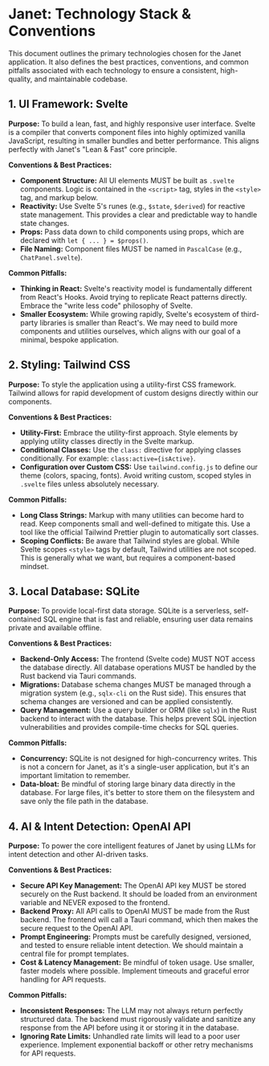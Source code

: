 # Janet: Technology Stack & Conventions

This document outlines the primary technologies chosen for the Janet application. It also defines the best practices, conventions, and common pitfalls associated with each technology to ensure a consistent, high-quality, and maintainable codebase.

## 1. UI Framework: Svelte

**Purpose:** To build a lean, fast, and highly responsive user interface. Svelte is a compiler that converts component files into highly optimized vanilla JavaScript, resulting in smaller bundles and better performance. This aligns perfectly with Janet's "Lean & Fast" core principle.

**Conventions & Best Practices:**

-   **Component Structure:** All UI elements MUST be built as `.svelte` components. Logic is contained in the `<script>` tag, styles in the `<style>` tag, and markup below.
-   **Reactivity:** Use Svelte 5's runes (e.g., `$state`, `$derived`) for reactive state management. This provides a clear and predictable way to handle state changes.
-   **Props:** Pass data down to child components using props, which are declared with `let { ... } = $props()`.
-   **File Naming:** Component files MUST be named in `PascalCase` (e.g., `ChatPanel.svelte`).

**Common Pitfalls:**

-   **Thinking in React:** Svelte's reactivity model is fundamentally different from React's Hooks. Avoid trying to replicate React patterns directly. Embrace the "write less code" philosophy of Svelte.
-   **Smaller Ecosystem:** While growing rapidly, Svelte's ecosystem of third-party libraries is smaller than React's. We may need to build more components and utilities ourselves, which aligns with our goal of a minimal, bespoke application.

## 2. Styling: Tailwind CSS

**Purpose:** To style the application using a utility-first CSS framework. Tailwind allows for rapid development of custom designs directly within our components.

**Conventions & Best Practices:**

-   **Utility-First:** Embrace the utility-first approach. Style elements by applying utility classes directly in the Svelte markup.
-   **Conditional Classes:** Use the `class:` directive for applying classes conditionally. For example: `class:active={isActive}`.
-   **Configuration over Custom CSS:** Use `tailwind.config.js` to define our theme (colors, spacing, fonts). Avoid writing custom, scoped styles in `.svelte` files unless absolutely necessary.

**Common Pitfalls:**

-   **Long Class Strings:** Markup with many utilities can become hard to read. Keep components small and well-defined to mitigate this. Use a tool like the official Tailwind Prettier plugin to automatically sort classes.
-   **Scoping Conflicts:** Be aware that Tailwind styles are global. While Svelte scopes `<style>` tags by default, Tailwind utilities are not scoped. This is generally what we want, but requires a component-based mindset.

## 3. Local Database: SQLite

**Purpose:** To provide local-first data storage. SQLite is a serverless, self-contained SQL engine that is fast and reliable, ensuring user data remains private and available offline.

**Conventions & Best Practices:**

-   **Backend-Only Access:** The frontend (Svelte code) MUST NOT access the database directly. All database operations MUST be handled by the Rust backend via Tauri commands.
-   **Migrations:** Database schema changes MUST be managed through a migration system (e.g., `sqlx-cli` on the Rust side). This ensures that schema changes are versioned and can be applied consistently.
-   **Query Management:** Use a query builder or ORM (like `sqlx`) in the Rust backend to interact with the database. This helps prevent SQL injection vulnerabilities and provides compile-time checks for SQL queries.

**Common Pitfalls:**

-   **Concurrency:** SQLite is not designed for high-concurrency writes. This is not a concern for Janet, as it's a single-user application, but it's an important limitation to remember.
-   **Data-bloat:** Be mindful of storing large binary data directly in the database. For large files, it's better to store them on the filesystem and save only the file path in the database.

## 4. AI & Intent Detection: OpenAI API

**Purpose:** To power the core intelligent features of Janet by using LLMs for intent detection and other AI-driven tasks.

**Conventions & Best Practices:**

-   **Secure API Key Management:** The OpenAI API key MUST be stored securely on the Rust backend. It should be loaded from an environment variable and NEVER exposed to the frontend.
-   **Backend Proxy:** All API calls to OpenAI MUST be made from the Rust backend. The frontend will call a Tauri command, which then makes the secure request to the OpenAI API.
-   **Prompt Engineering:** Prompts must be carefully designed, versioned, and tested to ensure reliable intent detection. We should maintain a central file for prompt templates.
-   **Cost & Latency Management:** Be mindful of token usage. Use smaller, faster models where possible. Implement timeouts and graceful error handling for API requests.

**Common Pitfalls:**

-   **Inconsistent Responses:** The LLM may not always return perfectly structured data. The backend must rigorously validate and sanitize any response from the API before using it or storing it in the database.
-   **Ignoring Rate Limits:** Unhandled rate limits will lead to a poor user experience. Implement exponential backoff or other retry mechanisms for API requests. 